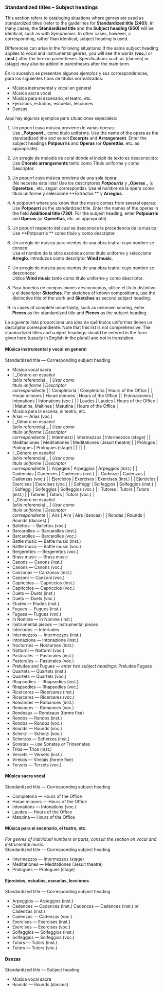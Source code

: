 ### Standardized titles – Subject headings

This section refers to cataloging situations where genres are used as standardized titles (refer to the guidelines for **Standardized title (240)**). In many cases, the **Standardized title** and the **Subject heading (650)** will be identical, such as with _Symphonies_. In other cases, however, a corresponding, rather than identical, subject heading is used.

Differences can arise in the following situations: If the same subject heading applies to vocal and instrumental genres, you will see the words (**voc.**) or (**inst.**) after the term in parentheses. Specifications such as (dances) or (stage) may also be added in parentheses after the main term.

En lo sucesivo se presentan algunos ejemplos y sus correspondencias, para los siguientes tipos de títulos normalizados:

- Música instrumental y vocal en general
- Música sacra vocal
- Música para el escenario, el teatro, etc.
- Ejercicios, estudios, escuelas, lecciones
- Danzas

Aquí hay algunos ejemplos para situaciones especiales:

1. Un popurrí cuya música proviene de varias óperas:  
   Use  **_Potpourri _** como título uniforme. Use the name of the opera as the standardized title and select **Excerpts** and **Arrangement**. Enter the subject headings **Potpourris** and **Operas** (or **Operettas**, etc. as appropriate).

2. Un arreglo de melodía de coral donde el incipit de texto es desconocido:  
   Use **Chorale arrangements** tanto como Título uniforme y como Descriptor.

3. Un popurrí cuya música proviene de una sola ópera:  
   ¡No necesita esta lista! Use los descriptores  **_Potpourris_** y  **_Operas _** (u **Operettas** , etc. según corresponda). Use el nombre de la ópera como título uniforme y seleccione  **Extractos ** y  **Arreglos**.

4. A potpourri where you know that the music comes from several operas:  
   Use **Potpourri** as the standardized title. Enter the names of the operas in the field **Additional title (730)**. For the subject heading, enter **Potpourris** and **Operas** (or **Operettas**, etc. as appropriate).

5. Un popurrí respecto del cual se desconoce la procedencia de la música:  
   Use  **Potpourris ** como título y como descriptor.

6. Un arreglo de música para vientos de una obra teatral cuyo nombre se conoce:  
   Usa el nombre de la obra escénica como título uniforme y seleccione  **Arreglo**. Introduzca como descriptor  **Wind music**.

7. Un arreglo de música para vientos de una obra teatral cuyo nombre se desconoce:  
   Utilice  **Wind music** tanto como título uniforme y como descriptor.

8. Para bocetos de composiciones desconocidas, utilice el título distintivo y el descriptor **Skteches**. For sketches of known compositions, use the distinctive title of the work and **Sketches** as second subject heading.

9. In cases of complete uncertainty, such as unknown scoring, enter **Pieces** as the standardized title and **Pieces** as the subject heading.

La siguiente lista proporciona una idea de qué títulos uniformes tienen un descriptor correspondiente. Note that this list is not comprehensive. The standardized titles and subject headings should be entered in the form given here (usually in English in the plural) and not in translation.

#### Música instrumental y vocal en general

Standardized title — Corresponding subject heading
- Música vocal sacra
- | _Género en español  
  (sólo referencia)    _ | _Usar como  
  título uniforme_ | _Descriptor   
  correspondiente_ | | Completoria | Completoria | Hours of the Office | | Horae minores | Horae minores | Hours of the Office | | Entonaciones | Intonations | Intonations (voc.) | | Laudes | Laudes | Hours of the Office | | Matutina, Maitines | Matutina | Hours of the Office |
- Música para la escena, el teatro, etc.
- Arias — Arias (voc.)
- | _Género en español  
  (sólo referencia)    _ | _Usar como  
  título uniforme_ | _Descriptor   
  correspondiente_ | | Intermezzi | Intermezzos | Intermezzos (stage) | | Meditaciones | Meditationes | Meditationes (Jesuit theatre)  | | Prólogos | Prologues | Prologues (stage) | |   |   |   |
- | _Género en español  
  (sólo referencia)    _ | _Usar como  
  título uniforme_ | _Descriptor   
  correspondiente_ | | Arpegios | Arpeggios | Arpeggios (inst.) | | Cadencias | Cadences | Cadences (inst.) | | Cadenze | Cadenzas | Cadenzas (voc.) | | Ejercicios | Exercises | Exercises (inst.) | | Ejercicios | Exercises | Exercises (voc.) | | Solfeggi | Solfeggios | Solfeggios (inst.) | | Solfeggi | Solfeggios | Solfeggios (voc.) | | Tutores | Tutors | Tutors (inst.) | | Tutores | Tutors | Tutors (voc.) |
- | _Género en español  
  (sólo referencia)    _ | _Usar como  
  título uniforme_ | _Descriptor   
  correspondiente_ | | Airs | Airs | Airs (dances) | | Rondas | Rounds | Rounds (dances)  |
- Ballettos — Ballettos (voc.)
- Barcarolles — Barcarolles (inst.)
- Barcarolles — Barcarolles (voc.)
- Battle music — Battle music (inst.)
- Battle music — Battle music (voc.)
- Bergerettes — Bergerettes (voc.)
- Brass music — Brass music
- Canons — Canons (inst.)
- Canons — Canons (voc.)
- Canzonas — Canzonas (inst.)
- Canzoni — Canzoni (voc.)
- Capriccios — Capriccios (inst.)
- Capriccios — Capriccios (voc.)
- Duets — Duets (inst.)
- Duets — Duets (voc.)
- Etudes — Etudes (inst.)
- Fugues — Fugues (inst.)
- Fugues — Fugues (voc.)
- In Nomine — In Nomine (inst.)
- Instrumental pieces — Instrumental pieces
- Interludes — Interludes
- Intermezzos — Intermezzos (inst.)
- Intonazione — Intonazione (inst.)
- Nocturnes — Nocturnes (inst.)
- Notturni — Notturni (voc.)
- Pastorales — Pastorales (inst.)
- Pastorales — Pastorales (voc.)
- Preludes and Fugues — _enter two subject headings:_ Preludes Fugues
- Quartets — Quartets (inst.)
- Quartets — Quartets (voc.)
- Rhapsodies — Rhapsodies (inst.)
- Rhapsodies — Rhapsodies (voc.)
- Ricercares — Ricercares (inst.)
- Ricercares — Ricercares (voc.)
- Romances — Romances (inst.)
- Romances — Romances (voc.)
- Rondeaux — Rondeaux (forme fixe)
- Rondos — Rondos (inst.)
- Rondos — Rondos (voc.)
- Rounds — Rounds (voc.)
- Scherzi — Scherzi (voc.)
- Scherzos — Scherzos (inst.)
- Sonatas — _use_ Sonatas _or_ Triosonatas
- Trios — Trios (inst.)
- Versets — Versets (inst.)
- Virelais — Virelais (forme fixe)
- Terzets — Terzets (voc.)

#### Música sacra vocal

Standardized title — Corresponding subject heading
- Completoria — Hours of the Office
- Horae minores — Hours of the Office
- Intonations — Intonations (voc.)
- Laudes — Hours of the Office
- Matutina — Hours of the Office

#### Música para el escenario, el teatro, etc.

_For genres of individual numbers or parts, consult the section on vocal and instrumental music._  
Standardized title — Corresponding subject heading
- Intermezzos — Intermezzos (stage)
- Meditationes — Meditationes (Jesuit theatre)
- Prologues — Prologues (stage)

#### Ejercicios, estudios, escuelas, lecciones

Standardized title — Corresponding subject heading
- Arpeggios — Arpeggios (inst.)
- Cadences — Cadences (inst.) Cadences — Cadences (inst.) _or_ Cadenzas (inst.)
- Cadenzas — Cadenzas (voc.)
- Exercises — Exercises (inst.)
- Exercises — Exercises (voc.)
- Solfeggios — Solfeggios (inst.)
- Solfeggios — Solfeggios (voc.)
- Tutors — Tutors (inst.)
- Tutors — Tutors (voc.)

#### Danzas

Standardized title — Subject heading
- Música vocal sacra
- Rounds — Rounds (dances)
